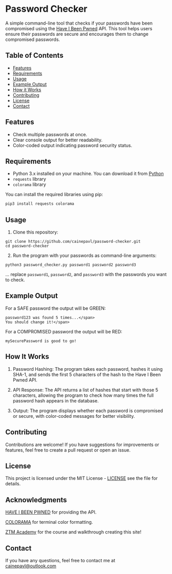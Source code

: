 # Password Checker

A simple command-line tool that checks if your passwords have been compromised using the [Have I Been Pwned](https://haveibeenpwned.com/) API. This tool helps users ensure their passwords are secure and encourages them to change compromised passwords. 

## Table of Contents

- [Features](#features)
- [Requirements](#requirements)
- [Usage](#usage)
- [Example Output](#exampleoutput)
- [How it Works](#howitworks)
- [Contributing](#contributing)
- [License](#license)
- [Contact](#contact)

## Features

- Check multiple passwords at once.  
- Clear console output for better readability.  
- Color-coded output indicating password security status.  

## Requirements  

- Python 3.x installed on your machine. You can download it from [Python](https://github.com/cainepavl/portfo/blob/main/LICENSE)
- `requests` library  
- `colorama` library  

You can install the required libraries using pip: 

```bash  
pip3 install requests colorama 
```
## Usage

1. Clone this repository:
   
```
git clone https://github.com/cainepavl/password-checker.git  
cd password-checker
```
   
2. Run the program with your passwords as command-line arguments:

```
python3 password_checker.py password1 password2 password3
```

... replace `password1`, `password2`, and `password3` with the passwords you want to check.

## Example Output

For a SAFE password the output will be GREEN:
```
password123 was found 5 times...</span> 
You should change it!</span> 
```

For a COMPROMISED password the output will be RED:
```
mySecurePassword is good to go!
```


## How It Works

1. Password Hashing: The program takes each password, hashes it using SHA-1, and sends the first 5 characters of the hash to the Have I Been Pwned API.
   
2. API Response: The API returns a list of hashes that start with those 5 characters, allowing the program to check how many times the full password hash appears in the database.
   
3. Output: The program displays whether each password is compromised or secure, with color-coded messages for better visibility.


## Contributing

Contributions are welcome! If you have suggestions for improvements or features, feel free to create a pull request or open an issue.

## License

This project is licensed under the MIT License - [LICENSE](https://github.com/cainepavl/password_checker/blob/main/LICENSE) see the  file for details.

## Acknowledgments

[HAVE I BEEN PWNED](https://haveibeenpwned.com/) for providing the API.

[COLORAMA](https://pypi.org/project/colorama/) for terminal color formatting.

[ZTM Academy](https://zerotomastery.io/courses/) for the course and walkthrough creating this site!

## Contact

If you have any questions, feel free to contact me at cainepavl@outlook.com
